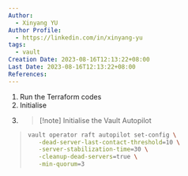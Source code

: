 ```yaml
---
Author:
  - Xinyang YU
Author Profile:
  - https://linkedin.com/in/xinyang-yu
tags:
  - vault
Creation Date: 2023-08-16T12:13:22+08:00
Last Date: 2023-08-16T12:13:22+08:00
References:
---
```

1. Run the Terraform codes
2. Initialise
3. >[!note] Initialise the Vault Autopilot
>```bash
>vault operator raft autopilot set-config \
>    -dead-server-last-contact-threshold=10 \
>    -server-stabilization-time=30 \
>    -cleanup-dead-servers=true \
>    -min-quorum=3
>```